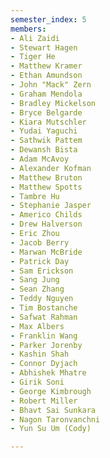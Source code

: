 ```yaml
---
semester_index: 5
members:
- Ali Zaidi
- Stewart Hagen
- Tiger He
- Matthew Kramer
- Ethan Amundson
- John "Mack" Zern
- Graham Mendola
- Bradley Mickelson
- Bryce Belgarde
- Kiara Mutschler
- Yudai Yaguchi
- Sathwik Pattem
- Dewansh Bista
- Adam McAvoy
- Alexander Kofman
- Matthew Bruton
- Matthew Spotts
- Tambre Hu
- Stephanie Jasper
- Americo Childs
- Drew Halverson
- Eric Zhou
- Jacob Berry
- Marwan McBride
- Patrick Day
- Sam Erickson
- Sang Jung
- Sean Zhang
- Teddy Nguyen
- Tim Bostanche
- Safwat Rahman
- Max Albers
- Franklin Wang
- Parker Jorenby
- Kashin Shah
- Connor Dyjach
- Abhishek Mhatre
- Girik Soni
- George Kimbrough
- Robert Miller
- Bhavt Sai Sunkara
- Nagon Taronvanchni
- Yun Su Um (Cody)

---
```

